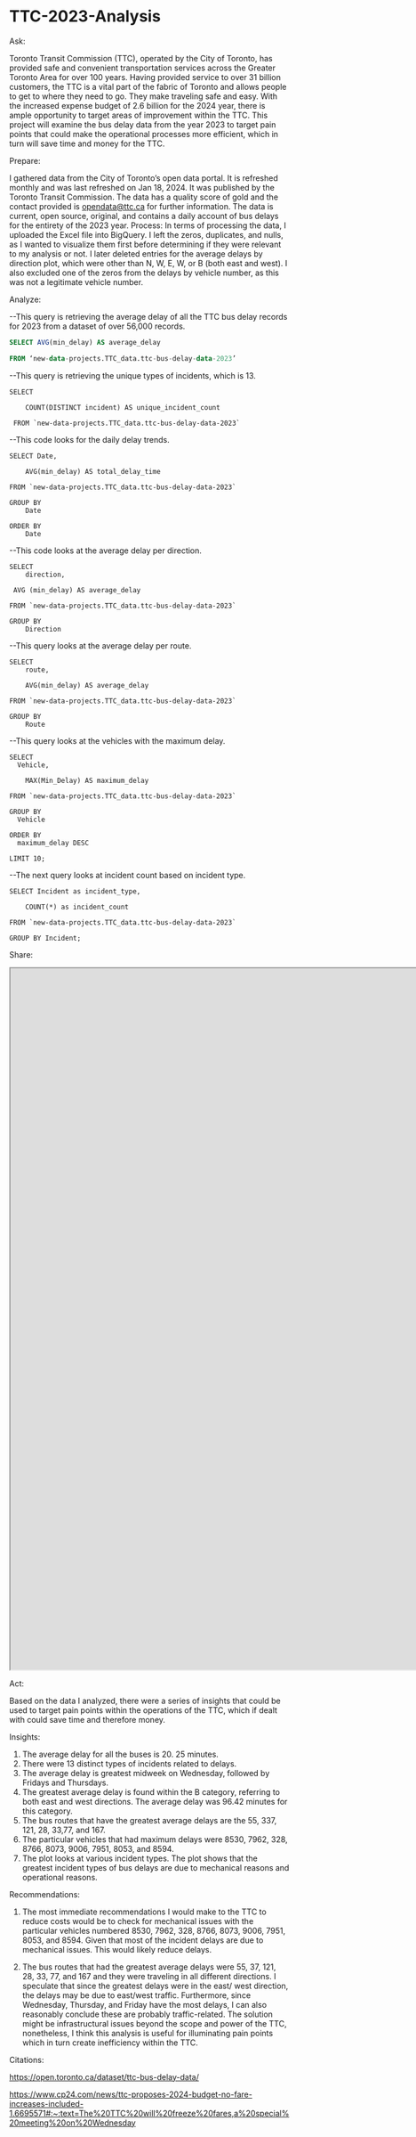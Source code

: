 # TTC-2023-Analysis

Ask: 

Toronto Transit Commission (TTC), operated by the City of Toronto, has provided safe and convenient transportation services across the Greater Toronto Area for over 100 years. Having provided service to over 31 billion customers, the TTC is a vital part of the fabric of Toronto and allows people to get to where they need to go. They make traveling safe and easy. With the increased expense budget of 2.6 billion for the 2024 year, there is ample opportunity to target areas of improvement within the TTC. This project will examine the bus delay data from the year 2023 to target pain points that could make the operational processes more efficient, which in turn will save time and money for the TTC. 

Prepare:

I gathered data from the City of Toronto’s open data portal. It is refreshed monthly and was last refreshed on Jan 18, 2024. It was published by the Toronto Transit Commission. The data has a quality score of gold and the contact provided is opendata@ttc.ca for further information. The data is current, open source, original, and contains a daily account of bus delays for the entirety of the 2023 year. 
Process:
In terms of processing the data, I uploaded the Excel file into BigQuery. I left the zeros, duplicates, and nulls, as I wanted to visualize them first before determining if they were relevant to my analysis or not. I later deleted entries for the average delays by direction plot, which were other than N, W, E, W, or B (both east and west). I also excluded one of the zeros from the delays by vehicle number, as this was not a legitimate vehicle number.


Analyze:


--This query is retrieving the average delay of all the TTC bus delay records for 2023 from a dataset of over 56,000 records. 

```sql
SELECT AVG(min_delay) AS average_delay

FROM ‘new-data-projects.TTC_data.ttc-bus-delay-data-2023’ 
```


--This query is retrieving the unique types of incidents, which is 13.
```
SELECT

    COUNT(DISTINCT incident) AS unique_incident_count

 FROM `new-data-projects.TTC_data.ttc-bus-delay-data-2023`
```



--This code looks for the daily delay trends.

```
SELECT Date,

    AVG(min_delay) AS total_delay_time

FROM `new-data-projects.TTC_data.ttc-bus-delay-data-2023`

GROUP BY
    Date

ORDER BY
    Date
```


--This code looks at the average delay per direction.

```
SELECT
    direction,
   
 AVG (min_delay) AS average_delay

FROM `new-data-projects.TTC_data.ttc-bus-delay-data-2023`

GROUP BY
    Direction
```


--This query looks at the average delay per route.

```
SELECT
    route,

    AVG(min_delay) AS average_delay

FROM `new-data-projects.TTC_data.ttc-bus-delay-data-2023` 

GROUP BY
    Route
```



--This query looks at the vehicles with the maximum delay.

```
SELECT 
  Vehicle,

    MAX(Min_Delay) AS maximum_delay

FROM `new-data-projects.TTC_data.ttc-bus-delay-data-2023`

GROUP BY 
  Vehicle

ORDER BY
  maximum_delay DESC

LIMIT 10;
```



--The next query looks at incident count based on incident type.

```
SELECT Incident as incident_type,

    COUNT(*) as incident_count

FROM `new-data-projects.TTC_data.ttc-bus-delay-data-2023`

GROUP BY Incident;
```


Share:

<iframe src="https://public.tableau.com/app/profile/forough.passyar5180/viz/TTC2023Dashboard/TTC2023Dashboard " width="2250" height="1260"></iframe>


Act:

Based on the data I analyzed, there were a series of insights that could be used to target pain points within the operations of the TTC, which if dealt with could save time and therefore money. 

Insights:

1)	The average delay for all the buses is 20. 25 minutes. 
2)	There were 13 distinct types of incidents related to delays. 
3)	The average delay is greatest midweek on Wednesday, followed by Fridays and Thursdays. 
4)	The greatest average delay is found within the B category, referring to both east and west directions. The average delay was 96.42 minutes for this category. 
5)	The bus routes that have the greatest average delays are the 55, 337, 121, 28, 33,77, and 167. 
6)	The particular vehicles that had maximum delays were 8530, 7962, 328, 8766, 8073, 9006, 7951, 8053, and 8594. 
7)	The plot looks at various incident types. The plot shows that the greatest incident types of bus delays are due to mechanical reasons and operational reasons.
   
Recommendations:

1)	The most immediate recommendations I would make to the TTC to reduce costs would be to check for mechanical issues with the particular vehicles numbered 8530, 7962, 328, 8766, 8073, 9006, 7951, 8053, and 8594. Given that most of the incident delays are due to mechanical issues. This would likely reduce delays.
   
2)	The bus routes that had the greatest average delays were 55, 37, 121, 28, 33, 77, and 167 and they were traveling in all different directions. I speculate that since the greatest delays were in the east/ west direction, the delays may be due to east/west traffic. Furthermore, since Wednesday, Thursday, and Friday have the most delays, I can also reasonably conclude these are probably traffic-related. The solution might be infrastructural issues beyond the scope and power of the TTC, nonetheless, I think this analysis is useful for illuminating pain points which in turn create inefficiency within the TTC. 


Citations:

https://open.toronto.ca/dataset/ttc-bus-delay-data/ 

https://www.cp24.com/news/ttc-proposes-2024-budget-no-fare-increases-included-1.6695571#:~:text=The%20TTC%20will%20freeze%20fares,a%20special%20meeting%20on%20Wednesday 
